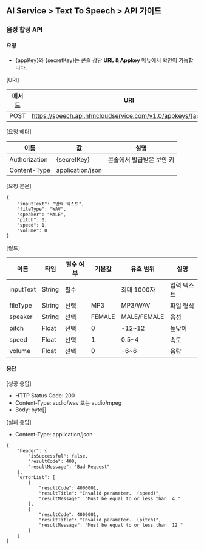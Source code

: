 ## AI Service > Text To Speech > API 가이드

### 음성 합성 API

#### 요청

- {appKey}와 {secretKey}는 콘솔 상단 **URL & Appkey** 메뉴에서 확인이 가능합니다.

[URI]

| 메서드 | URI |
|---|---|
| POST | https://speech.api.nhncloudservice.com/v1.0/appkeys/{appKey}/tts |

[요청 헤더]

| 이름 | 값 | 설명 |
|---|---|---|
| Authorization | {secretKey} | 콘솔에서 발급받은 보안 키 |
| Content-Type | application/json | |

[요청 본문]
```
{
    "inputText": "입력 텍스트",
    "fileType": "WAV",
    "speaker": "MALE",
    "pitch": 0,
    "speed": 1,
    "volume": 0
}
```

[필드]

| 이름 | 타입 | 필수 여부 | 기본값 | 유효 범위 | 설명 |
|---|---|---|---|---|---|
| inputText | String | 필수 | | 최대 1000자 | 입력 텍스트 |
| fileType | String | 선택 | MP3 | MP3/WAV | 파일 형식 |
| speaker | String | 선택 | FEMALE | MALE/FEMALE | 음성 |
| pitch | Float | 선택 | 0 | -12~12| 높낮이 |
| speed | Float | 선택 | 1 | 0.5~4 | 속도 |
| volume | Float | 선택 | 0 | -6~6 | 음량 |

#### 응답

[성공 응답]
* HTTP Status Code: 200
* Content-Type: audio/wav 또는 audio/mpeg
* Body: byte[]

[실패 응답]
* Content-Type: application/json
```
{
    "header": {
        "isSuccessful": false,
        "resultCode": 400,
        "resultMessage": "Bad Request"
    },
    "errorList": [
        {
            "resultCode": 4000001,
            "resultTitle": "Invalid parameter.  (speed)",
            "resultMessage": "Must be equal to or less than  4 "
        },
        {
            "resultCode": 4000001,
            "resultTitle": "Invalid parameter.  (pitch)",
            "resultMessage": "Must be equal to or less than  12 "
        }
    ]
}
```